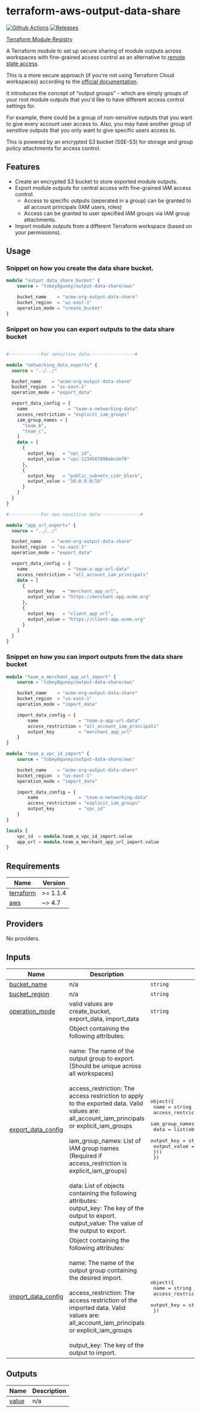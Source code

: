 # terraform-aws-output-data-share

[![Github Actions](https://github.com/tobeyOguney/terraform-aws-output-data-share/actions/workflows/main.yml/badge.svg)](https://github.com/tobeyOguney/terraform-aws-output-data-share/actions/workflows/main.yml)
[![Releases](https://img.shields.io/github/v/release/tobeyOguney/terraform-aws-output-data-share)](https://github.com/tobeyOguney/terraform-aws-output-data-share/releases/latest)

[Terraform Module Registry](https://registry.terraform.io/modules/tobeyOguney/remote-state-s3-backend/aws)

A Terraform module to set up secure sharing of module outputs across workspaces with fine-grained access control as an alternative to [remote state access](https://www.terraform.io/cloud-docs/workspaces/state#remote-state-access-controls).

This is a more secure approach (if you're not using Terraform Cloud workspaces) according to the [official documentation](https://www.terraform.io/language/state/remote-state-data#alternative-ways-to-share-data-between-configurations).

It introduces the concept of "output groups" - which are simply groups of your root module outputs that you'd like to have different access control settings for.

For example, there could be a group of non-sensitive outputs that you want to give every account user access to. Also, you may have another group of sensitive outputs that you only want to give specific users access to.

This is powered by an encrypted S3 bucket (SSE-S3) for storage and group policy attachments for access control.

## Features

- Create an encrypted S3 bucket to store exported module outputs.
- Export module outputs for central access with fine-grained IAM access control.
  - Access to specific outputs (seperated in a group) can be granted to all account principals (IAM users, roles)
  - Access can be granted to user specified IAM groups via IAM group attachments.
- Import module outputs from a different Terraform workspace (based on your permissions).

## Usage

### **Snippet on how you create the data share bucket.**

```terraform
module "output_data_share_bucket" {
    source = "tobeyOguney/output-data-share/aws"

    bucket_name    = "acme-org-output-data-share"
    bucket_region  = "us-east-1"
    operation_mode = "create_bucket"
}
```

### **Snippet on how you can export outputs to the data share bucket**

```terraform

#------------For sensitive data-----------------#

module "networking_data_exports" {
  source = "../../"

  bucket_name    = "acme-org-output-data-share"
  bucket_region  = "us-east-1"
  operation_mode = "export_data"

  export_data_config = {
    name               = "team-a-networking-data"
    access_restriction = "explicit_iam_groups"
    iam_group_names = [
      "team_b",
      "team_c",
    ]
    data = [
      {
        output_key   = "vpc_id",
        output_value = "vpc-1234567890abcdef0"
      },
      {
        output_key   = "public_subnets_cidr_block",
        output_value = "10.0.0.0/16"
      }
    ]
  }
}

#------------For non-sensitive data---------------#

module "app_url_exports" {
  source = "../../"

  bucket_name    = "acme-org-output-data-share"
  bucket_region  = "us-east-1"
  operation_mode = "export_data"

  export_data_config = {
    name               = "team-a-app-url-data"
    access_restriction = "all_account_iam_principals"
    data = [
      {
        output_key   = "merchant_app_url",
        output_value = "https://merchant-app.acme.org"
      },
      {
        output_key   = "client_app_url",
        output_value = "https://client-app.acme.org"
      }
    ]
  }
}
```

### **Snippet on how you can import outputs from the data share bucket**

```terraform
module "team_a_merchant_app_url_import" {
    source = "tobeyOguney/output-data-share/aws"

    bucket_name    = "acme-org-output-data-share"
    bucket_region  = "us-east-1"
    operation_mode = "import_data"

    import_data_config = {
        name               = "team-a-app-url-data"
        access_restriction = "all_account_iam_principals"
        output_key         = "merchant_app_url"
    }
}

module "team_a_vpc_id_import" {
    source = "tobeyOguney/output-data-share/aws"

    bucket_name    = "acme-org-output-data-share"
    bucket_region  = "us-east-1"
    operation_mode = "import_data"

    import_data_config = {
        name               = "team-a-networking-data"
        access_restriction = "explicit_iam_groups"
        output_key         = "vpc_id"
    }
}

locals {
    vpc_id  = module.team_a_vpc_id_import.value
    app_url = module.team_a_merchant_app_url_import.value
}
```

<!-- BEGIN_TF_DOCS -->
## Requirements

| Name | Version |
|------|---------|
| <a name="requirement_terraform"></a> [terraform](#requirement\_terraform) | >= 1.1.4 |
| <a name="requirement_aws"></a> [aws](#requirement\_aws) | ~> 4.7 |

## Providers

No providers.

## Inputs

| Name | Description | Type | Required |
|------|-------------|------|:--------:|
| <a name="input_bucket_name"></a> [bucket\_name](#input\_bucket\_name) | n/a | `string` | yes |
| <a name="input_bucket_region"></a> [bucket\_region](#input\_bucket\_region) | n/a | `string` | yes |
| <a name="input_operation_mode"></a> [operation\_mode](#input\_operation\_mode) | valid values are create\_bucket, export\_data, import\_data | `string` | yes |
| <a name="input_export_data_config"></a> [export\_data\_config](#input\_export\_data\_config) | Object containing the following attributes:<br><br>  name: The name of the output group to export. (Should be unique across all workspaces)<br><br>  access\_restriction: The access restriction to apply to the exported data. Valid values are: all\_account\_iam\_principals or explicit\_iam\_groups<br><br>  iam\_group\_names: List of IAM group names (Required if access\_restriction is explicit\_iam\_groups)<br><br>  data: List of objects containing the following attributes:<br>    output\_key: The key of the output to export.<br>    output\_value: The value of the output to export. | <pre>object({<br>    name               = string<br>    access_restriction = string<br>    iam_group_names    = optional(list(string))<br>    data = list(object({<br>      output_key   = string<br>      output_value = string<br>    }))<br>  })</pre> | no |
| <a name="input_import_data_config"></a> [import\_data\_config](#input\_import\_data\_config) | Object containing the following attributes:<br><br>  name: The name of the output group containing the desired import.<br><br>  access\_restriction: The access restriction of the imported data. Valid values are: all\_account\_iam\_principals or explicit\_iam\_groups<br><br>  output\_key: The key of the output to import. | <pre>object({<br>    name               = string<br>    access_restriction = string<br>    output_key         = string<br>  })</pre> | no |

## Outputs

| Name | Description |
|------|-------------|
| <a name="output_value"></a> [value](#output\_value) | n/a |
<!-- END_TF_DOCS -->